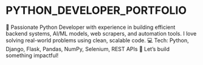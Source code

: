 # PYTHON_DEVELOPER_PORTFOLIO
🐍 Passionate Python Developer with experience in building efficient backend systems, AI/ML models, web scrapers, and automation tools. I love solving real-world problems using clean, scalable code.   💻 Tech: Python, Django, Flask, Pandas, NumPy, Selenium, REST APIs   🚀 Let’s build something impactful!

